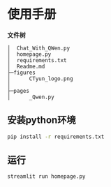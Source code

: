 # 使用手册

**文件树**

```
│  Chat_With_QWen.py
│  homepage.py
│  requirements.txt
│  Readme.md
├─figures
│      CTyun_logo.png
│    
├─pages  
│      _Qwen.py
```

## 安装python环境

```bash
pip install -r requirements.txt
```

## 运行

```
streamlit run homepage.py
```

